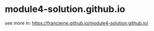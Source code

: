 # module4-solution.github.io

see more in: https://francieine.github.io/module4-solution.github.io/
